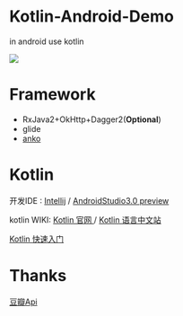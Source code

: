 # Kotlin-Android-Demo
in android use kotlin

![][KotlinDemo.gif]

[KotlinDemo.gif]: https://github.com/iflove/Kotlin-Android-Demo/blob/master/ScreenShots/KotlinDemo.gif



# Framework

- RxJava2+OkHttp+Dagger2(**Optional**)
- glide
- [anko](https://github.com/iflove/anko)

# Kotlin

开发IDE : [Intellij](https://www.jetbrains.com/idea/) / [AndroidStudio3.0 preview](https://developer.android.com/studio/preview/index.html) 

kotlin WIKI: [Kotlin 官网 ](https://kotlinlang.org/) / [Kotlin 语言中文站](https://www.kotlincn.net/)

[Kotlin 快速入门](https://iflove.github.io/2017/06/13/Kotlin-quick-start/)



# Thanks

[豆瓣Api](https://developers.douban.com/wiki/?title=api_v2)
